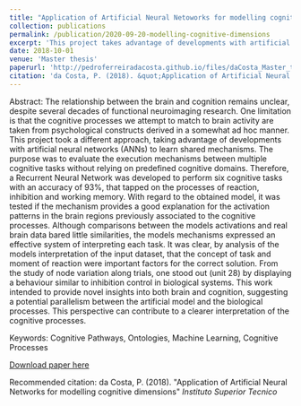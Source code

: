 ```yaml
---
title: "Application of Artificial Neural Netoworks for modelling cognitive dimensions"
collection: publications
permalink: /publication/2020-09-20-modelling-cognitive-dimensions
excerpt: 'This project takes advantage of developments with artificial neural networks to learn shared mechanisms of cognitive tasks'
date: 2018-10-01
venue: 'Master thesis'
paperurl: 'http://pedroferreiradacosta.github.io/files/daCosta_Master_thesis.pdf'
citation: 'da Costa, P. (2018). &quot;Application of Artificial Neural Networks for modelling cognitive dimensions.&quot; <i>Instituto Superior Tecnico</i>'
---
```

Abstract: The relationship between the brain and cognition remains unclear, despite several decades of functional neuroimaging research. One limitation is that the cognitive processes we attempt to match to brain activity are taken from psychological constructs derived in a somewhat ad hoc manner. This project took a different approach, taking advantage of developments with artificial neural networks (ANNs) to learn shared mechanisms. The purpose was to evaluate the execution mechanisms between multiple cognitive tasks without relying on predefined cognitive domains. Therefore, a Recurrent Neural Network was developed to perform six cognitive tasks with an accuracy of 93%, that tapped on the processes of reaction, inhibition and working memory. With regard to the obtained model, it was tested if the mechanism provides a good explanation for the activation patterns in the brain regions previously associated to the cognitive processes. Although comparisons between the models activations and real brain data bared little similarities, the models mechanisms expressed an effective system of interpreting each task. It was clear, by analysis of the models interpretation of the input dataset, that the concept of task and moment of reaction were important factors for the correct solution. From the study of node variation along trials, one stood out (unit 28) by displaying a behaviour similar to inhibition control in biological systems. This work intended to provide novel insights into both brain and cognition, suggesting a potential parallelism between the artificial model and the biological processes. This perspective can contribute to a clearer interpretation of the cognitive processes.

Keywords: Cognitive Pathways, Ontologies, Machine Learning, Cognitive Processes

[Download paper here](http://pedroferreiradacosta.github.io/files/Master_thesis.pdf)

Recommended citation: da Costa, P. (2018). "Application of Artificial Neural Networks for modelling cognitive dimensions"  <i>Instituto Superior Tecnico</i>